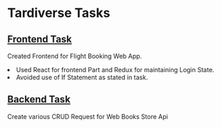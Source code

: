 <h1>Tardiverse Tasks</h1>

<h2><a href="https://github.com/Parag-Tharani/Tardiverse_task/tree/main/frontend_task/flight_booking_app">Frontend Task</a></h2>

<p> Created Frontend for Flight Booking Web App.</p>
<li> Used React for frontend Part and Redux for maintaining Login State.</li>
<li> Avoided use of If Statement as stated in task.</li>

<h2><a href="https://github.com/Parag-Tharani/Tardiverse_task/tree/main/backend_task">Backend Task</a></h2>

<p>Create various CRUD Request for Web Books Store Api</p>